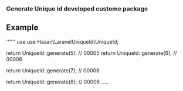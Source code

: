 
### Generate Unique id developed custome package


## Example
 

''''''
use use Hasan\LaravelUniqueId\UniqueId;

return UniqueId::generate(5);
// 00005
return UniqueId::generate(6);
// 00006

return UniqueId::generate(7);
// 00006

return UniqueId::generate(8);
// 00006
.....
